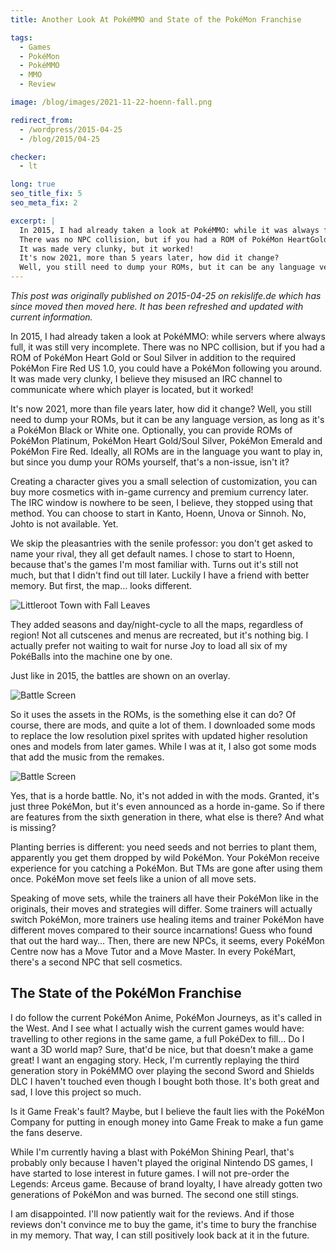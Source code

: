 ```yaml
---
title: Another Look At PokéMMO and State of the PokéMon Franchise

tags:
  - Games
  - PokéMon
  - PokéMMO
  - MMO
  - Review

image: /blog/images/2021-11-22-hoenn-fall.png

redirect_from: 
  - /wordpress/2015-04-25
  - /blog/2015/04-25

checker:
  - lt

long: true
seo_title_fix: 5
seo_meta_fix: 2

excerpt: |
  In 2015, I had already taken a look at PokéMMO: while it was always full it was still very incomplete.
  There was no NPC collision, but if you had a ROM of PokéMon HeartGold or SoulSilver in addition to the required PokéMon FireRed US 1.0, you could have a PokéMon following you around.
  It was made very clunky, but it worked!
  It's now 2021, more than 5 years later, how did it change?
  Well, you still need to dump your ROMs, but it can be any language version, as long as it's a PokéMon Black or White one.
---
```

*This post was originally published on 2015-04-25 on rekislife.de which has since moved then moved here.*
*It has been refreshed and updated with current information.*

In 2015, I had already taken a look at PokéMMO: while servers where always full, it was still very incomplete.
There was no NPC collision, but if you had a ROM of PokéMon Heart Gold or Soul Silver in addition to the required PokéMon Fire Red US 1.0, you could have a PokéMon following you around.
It was made very clunky, I believe they misused an IRC channel to communicate where which player is located, but it worked!

It's now 2021, more than file years later, how did it change?
Well, you still need to dump your ROMs, but it can be any language version, as long as it's a PokéMon Black or White one.
Optionally, you can provide ROMs of PokéMon Platinum, PokéMon Heart Gold/Soul Silver, PokéMon Emerald and PokéMon Fire Red.
Ideally, all ROMs are in the language you want to play in, but since you dump your ROMs yourself, that's a non-issue, isn't it?

Creating a character gives you a small selection of customization, you can buy more cosmetics with in-game currency and premium currency later.
The IRC window is nowhere to be seen, I believe, they stopped using that method.
You can choose to start in Kanto, Hoenn, Unova or Sinnoh.
No, Johto is not available. Yet.

We skip the pleasantries with the senile professor: you don't get asked to name your rival, they all get default names.
I chose to start to Hoenn, because that's the games I'm most familiar with.
Turns out it's still not much, but that I didn't find out till later.
Luckily I have a friend with better memory.
But first, the map… looks different.

<picture>
  <source srcset="{{ '/blog/images/xs/2021-11-22-hoenn-fall.avif' | prepend: site.static_url | absolute_url }}" media="(max-width: 575.96px)" type="image/avif">
  <source srcset="{{ '/blog/images/xs/2021-11-22-hoenn-fall.webp' | prepend: site.static_url | absolute_url }}" media="(max-width: 575.96px)" type="image/webp">
  <source srcset="{{ '/blog/images/2021-11-22-hoenn-fall.avif' | prepend: site.static_url | absolute_url }}" media="(min-width: 576px)" type="image/avif">
  <source srcset="{{ '/blog/images/2021-11-22-hoenn-fall.webp' | prepend: site.static_url | absolute_url }}" media="(min-width: 576px)" type="image/webp">
  <img loading="lazy" src="{{ '/blog/images/2021-11-22-hoenn-fall.png' | prepend: site.static_url | absolute_url }}" alt="Littleroot Town with Fall Leaves">
</picture>

They added seasons and day/night-cycle to all the maps, regardless of region!
Not all cutscenes and menus are recreated, but it's nothing big.
I actually prefer not waiting to wait for nurse Joy to load all six of my PokéBalls into the machine one by one.

Just like in 2015, the battles are shown on an overlay.

<picture>
  <source srcset="{{ '/blog/images/xs/2021-11-22-battle.avif' | prepend: site.static_url | absolute_url }}" media="(max-width: 575.96px)" type="image/avif">
  <source srcset="{{ '/blog/images/xs/2021-11-22-battle.webp' | prepend: site.static_url | absolute_url }}" media="(max-width: 575.96px)" type="image/webp">
  <source srcset="{{ '/blog/images/2021-11-22-battle.avif' | prepend: site.static_url | absolute_url }}" media="(min-width: 576px)" type="image/avif">
  <source srcset="{{ '/blog/images/2021-11-22-battle.webp' | prepend: site.static_url | absolute_url }}" media="(min-width: 576px)" type="image/webp">
  <img loading="lazy" src="{{ '/blog/images/2021-11-22-battle.png' | prepend: site.static_url | absolute_url }}" alt="Battle Screen">
</picture>

So it uses the assets in the ROMs, is the something else it can do?
Of course, there are mods, and quite a lot of them.
I downloaded some mods to replace the low resolution pixel sprites with updated higher resolution ones and models from later games.
While I was at it, I also got some mods that add the music from the remakes.

<picture>
  <source srcset="{{ '/blog/images/xs/2021-11-22-horde-battle.avif' | prepend: site.static_url | absolute_url }}" media="(max-width: 575.96px)" type="image/avif">
  <source srcset="{{ '/blog/images/xs/2021-11-22-horde-battle.webp' | prepend: site.static_url | absolute_url }}" media="(max-width: 575.96px)" type="image/webp">
  <source srcset="{{ '/blog/images/2021-11-22-horde-battle.avif' | prepend: site.static_url | absolute_url }}" media="(min-width: 576px)" type="image/avif">
  <source srcset="{{ '/blog/images/2021-11-22-horde-battle.webp' | prepend: site.static_url | absolute_url }}" media="(min-width: 576px)" type="image/webp">
  <img loading="lazy" src="{{ '/blog/images/2021-11-22-horde-battle.png' | prepend: site.static_url | absolute_url }}" alt="Battle Screen">
</picture>

Yes, that is a horde battle.
No, it's not added in with the mods.
Granted, it's just three PokéMon, but it's even announced as a horde in-game.
So if there are features from the sixth generation in there, what else is there?
And what is missing?

Planting berries is different: you need seeds and not berries to plant them, apparently you get them dropped by wild PokéMon.
Your PokéMon receive experience for you catching a PokéMon.
But TMs are gone after using them once.
PokéMon move set feels like a union of all move sets.

Speaking of move sets, while the trainers all have their PokéMon like in the originals, their moves and strategies will differ.
Some trainers will actually switch PokéMon, more trainers use healing items and trainer PokéMon have different moves compared to their source incarnations!
Guess who found that out the hard way…
Then, there are new NPCs, it seems, every PokéMon Centre now has a Move Tutor and a Move Master.
In every PokéMart, there's a second NPC that sell cosmetics.

## The State of the PokéMon Franchise

I do follow the current PokéMon Anime, PokéMon Journeys, as it's called in the West.
And I see what I actually wish the current games would have: travelling to other regions in the same game, a full PokéDex to fill…
Do I want a 3D world map? Sure, that'd be nice, but that doesn't make a game great!
I want an engaging story.
Heck, I'm currently replaying the third generation story in PokéMMO over playing the second Sword and Shields DLC I haven't touched even though I bought both those.
It's both great and sad, I love this project so much.

Is it Game Freak's fault?
Maybe, but I believe the fault lies with the PokéMon Company for putting in enough money into Game Freak to make a fun game the fans deserve.

While I'm currently having a blast with PokéMon Shining Pearl, that's probably only because I haven't played the original Nintendo DS games, I have started to lose interest in future games.
I will not pre-order the Legends: Arceus game.
Because of brand loyalty, I have already gotten two generations of PokéMon and was burned.
The second one still stings.

I am disappointed.
I'll now patiently wait for the reviews.
And if those reviews don't convince me to buy the game, it's time to bury the franchise in my memory.
That way, I can still positively look back at it in the future.
